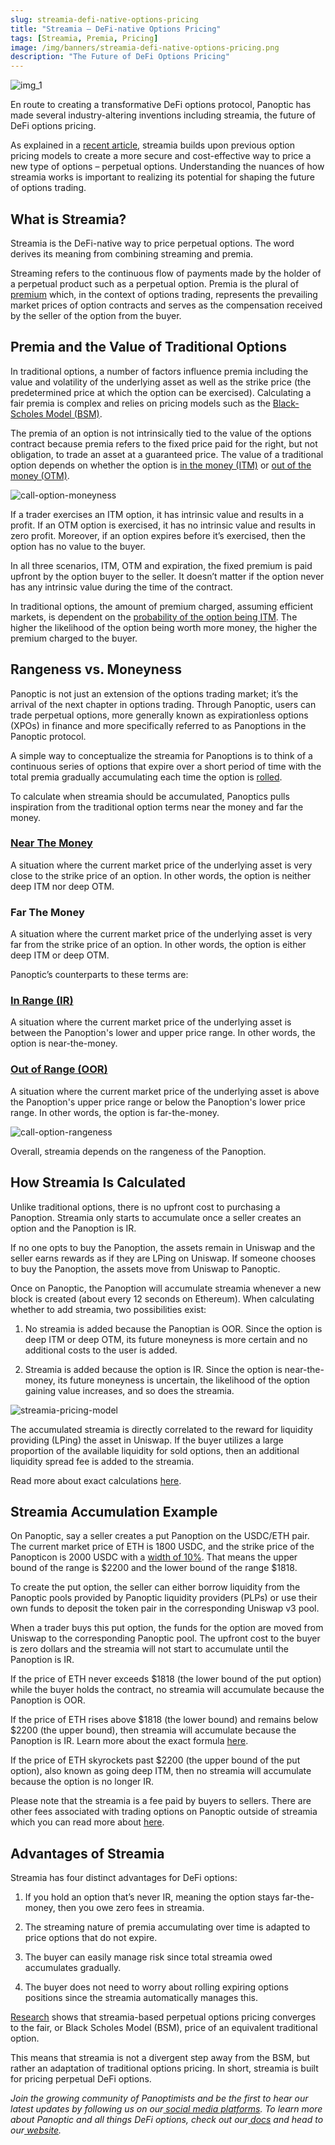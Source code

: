 ```yaml
---
slug: streamia-defi-native-options-pricing
title: "Streamia — DeFi-native Options Pricing"
tags: [Streamia, Premia, Pricing]
image: /img/banners/streamia-defi-native-options-pricing.png
description: "The Future of DeFi Options Pricing"
---
```


![img_1](./streamia-defi-native-options-pricing.png)


En route to creating a transformative DeFi options protocol, Panoptic has made several industry-altering inventions including streamia, the future of DeFi options pricing. 


As explained in a [recent article](https://panoptic.xyz/blog/black-scholes-streamia-defi-options-pricing-models), streamia builds upon previous option pricing models to create a more secure and cost-effective way to price a new type of options – perpetual options. Understanding the nuances of how streamia works is important to realizing its potential for shaping the future of options trading.


<!--truncate-->


## What is Streamia? 


Streamia is the DeFi-native way to price perpetual options. The word derives its meaning from combining streaming and premia. 


Streaming refers to the continuous flow of payments made by the holder of a perpetual product such as a perpetual option. Premia is the plural of [premium](https://panoptic.xyz/docs/terms/premium) which, in the context of options trading, represents the prevailing market prices of option contracts and serves as the compensation received by the seller of the option from the buyer.


## Premia and the Value of Traditional Options


In traditional options, a number of factors influence premia including the value and volatility of the underlying asset as well as the strike price (the predetermined price at which the option can be exercised). Calculating a fair premia is complex and relies on pricing models such as the [Black-Scholes Model (BSM)](https://panoptic.xyz/blog/black-scholes-streamia-defi-options-pricing-models). 


The premia of an option is not intrinsically tied to the value of the options contract because premia refers to the fixed price paid for the right, but not obligation, to trade an asset at a guaranteed price. The value of a traditional option depends on whether the option is [in the money (ITM)](https://panoptic.xyz/docs/terms/in_the_money) or [out of the money (OTM)](https://panoptic.xyz/docs/terms/out_of_the_money). 


![call-option-moneyness](./call-option-moneyness.png)


If a trader exercises an ITM option, it has intrinsic value and results in a profit. If an OTM option is exercised, it has no intrinsic value and results in zero profit. Moreover, if an option expires before it’s exercised, then the option has no value to the buyer.


In all three scenarios, ITM, OTM and expiration, the fixed premium is paid upfront by the option buyer to the seller. It doesn’t matter if the option never has any intrinsic value during the time of the contract. 


In traditional options, the amount of premium charged, assuming efficient markets, is dependent on the [probability of the option being ITM](https://panoptic.xyz/research/defi-option-strangle-straddle#delta-as-the-probability-of-being-itm). The higher the likelihood of the option being worth more money, the higher the premium charged to the buyer.


## Rangeness vs. Moneyness


Panoptic is not just an extension of the options trading market; it’s the arrival of the next chapter in options trading. Through Panoptic, users can trade perpetual options, more generally known as expirationless options (XPOs) in finance and more specifically referred to as Panoptions in the Panoptic protocol.


A simple way to conceptualize the streamia for Panoptions is to think of a continuous series of options that expire over a short period of time with the total premia gradually accumulating each time the option is [rolled](https://www.tastylive.com/definitions/rolling-options). 


To calculate when streamia should be accumulated, Panoptics pulls inspiration from the traditional option terms near the money and far the money.



### **[Near The Money](https://www.investopedia.com/terms/n/near-the-money.asp)**


A situation where the current market price of the underlying asset is very close to the strike price of an option. In other words, the option is neither deep ITM nor deep OTM.


### **Far The Money**

A situation where the current market price of the underlying asset is very far from the strike price of an option. In other words, the option is either deep ITM or deep OTM.


Panoptic’s counterparts to these terms are: 


### **[In Range (IR)](https://panoptic.xyz/docs/terms/in_range)**


A situation where the current market price of the underlying asset is between the Panoption's lower and upper price range. In other words, the option is near-the-money.


### **[Out of Range (OOR)](https://panoptic.xyz/docs/terms/out_of_range)**


A situation where the current market price of the underlying asset is above the Panoption's upper price range or below the Panoption's lower price range. In other words, the option is far-the-money. 


![call-option-rangeness](./call-option-rangeness.png)


Overall, streamia depends on the rangeness of the Panoption.


## How Streamia Is Calculated


Unlike traditional options, there is no upfront cost to purchasing a Panoption. Streamia only starts to accumulate once a seller creates an option and the Panoption is IR. 


If no one opts to buy the Panoption, the assets remain in Uniswap and the seller earns rewards as if they are LPing on Uniswap. If someone chooses to buy the Panoption, the assets move from Uniswap to Panoptic. 


Once on Panoptic, the Panoption will accumulate streamia whenever a new block is created  (about every 12 seconds on Ethereum). When calculating whether to add streamia, two possibilities exist: 


1. No streamia is added because the Panoptian is OOR. Since the option is deep ITM or deep OTM, its future moneyness is more certain and no additional costs to the user is added. 


2. Streamia is added because the option is IR. Since the option is near-the-money, its future moneyness is uncertain, the likelihood of the option gaining value increases, and so does the streamia.


![streamia-pricing-model](./streamia-pricing-model.png)


The accumulated streamia is directly correlated to the reward for liquidity providing (LPing) the asset in Uniswap. If the buyer utilizes a large proportion of the available liquidity for sold options, then an additional liquidity spread fee is added to the streamia.


Read more about exact calculations [here](https://panoptic.xyz/docs/panoptic-protocol/streamia).


## Streamia Accumulation Example


On Panoptic, say a seller creates a put Panoption on the USDC/ETH pair. The current market price of ETH is 1800 USDC, and the strike price of the Panopticon is 2000 USDC with a [width of 10%](https://panoptic.xyz/research/uniswap-lp-calculate-price-range). That means the upper bound of the range is $2200 and the lower bound of the range $1818. 


To create the put option, the seller can either borrow liquidity from the Panoptic pools provided by Panoptic liquidity providers (PLPs) or use their own funds to deposit the token pair in the corresponding Uniswap v3 pool. 


When a trader buys this put option, the funds for the option are moved from Uniswap to the corresponding Panoptic pool. The upfront cost to the buyer is zero dollars and the streamia will not start to accumulate until the Panoption is IR.


If the price of ETH never exceeds $1818 (the lower bound of the put option) while the buyer holds the contract, no streamia will accumulate because the Panoption is OOR.
 

If the price of ETH rises above $1818 (the lower bound) and remains below $2200 (the upper bound), then streamia will accumulate because the Panoption is IR. Learn more about the exact formula [here](https://panoptic.xyz/docs/panoptic-protocol/streamia).


If the price of ETH skyrockets past $2200 (the upper bound of the put option), also known as going deep ITM, then no streamia will accumulate because the option is no longer IR. 


Please note that the streamia is a fee paid by buyers to sellers. There are other fees associated with trading options on Panoptic outside of streamia which you can read more about [here](https://panoptic.xyz/docs/faq/#fees).


## Advantages of Streamia


Streamia has four distinct advantages for DeFi options:


1. If you hold an option that’s never IR, meaning the option stays far-the-money, then you owe zero fees in streamia. 


2. The streaming nature of premia accumulating over time is adapted to price options that do not expire.


3. The buyer can easily manage risk since total streamia owed accumulates gradually.


4. The buyer does not need to worry about rolling expiring options positions since the streamia automatically manages this.


[Research](https://paper.panoptic.xyz) shows that streamia-based perpetual options pricing converges to the fair, or Black Scholes Model (BSM), price of an equivalent traditional option. 


This means that streamia is not a divergent step away from the BSM, but rather an adaptation of traditional options pricing. In short, streamia is built for pricing perpetual DeFi options. 


_Join the growing community of Panoptimists and be the first to hear our latest updates by following us on our[ social media platforms](https://links.panoptic.xyz/all). To learn more about Panoptic and all things DeFi options, check out our[ docs](https://panoptic.xyz/docs/intro) and head to our[ website](https://panoptic.xyz/)._


